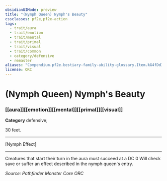 ```yaml
---
obsidianUIMode: preview
title: "(Nymph Queen) Nymph's Beauty"
cssclasses: pf2e,pf2e-action
tags:
  - trait/aura
  - trait/emotion
  - trait/mental
  - trait/primal
  - trait/visual
  - trait/common
  - category/defensive
  - remaster
aliases: "Compendium.pf2e.bestiary-family-ability-glossary.Item.kG4fDd16fYEFvmgy"
license: ORC
---
```

# (Nymph Queen) Nymph's Beauty

### [[aura]][[emotion]][[mental]][[primal]][[visual]]

**Category** defensive; 




30 feet.

* * *

\[Nymph Effect\]

* * *

Creatures that start their turn in the aura must succeed at a DC 0 Will check save or suffer an effect described in the nymph queen's entry.

*Source: Pathfinder Monster Core*
*ORC*